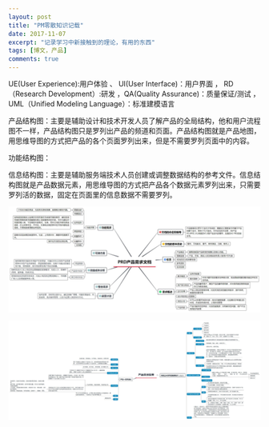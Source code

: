 ```yaml
---
layout: post
title: "PM零散知识记载"
date: 2017-11-07
excerpt: "记录学习中新接触到的理论，有用的东西"
tags: [博文，产品]
comments: true
---
```


UE(User Experience):用户体验  、  UI(User Interface)：用户界面  ，
RD（Research Development）:研发 ，QA(Quality Assurance)：质量保证/测试 ，UML（Unified Modeling Language）：标准建模语言

产品结构图：主要是辅助设计和技术开发人员了解产品的全局结构，他和用户流程图不一样，产品结构图只是罗列出产品的频道和页面。产品结构图就是产品地图，用思维导图的方式把产品的各个页面罗列出来，但是不需要罗列页面中的内容。

功能结构图：

信息结构图：主要是辅助服务端技术人员创建或调整数据结构的参考文件。信息结构图就是产品数据元素，用思维导图的方式把产品各个数据元素罗列出来，只需要罗列活的数据，固定在页面里的信息数据不需要罗列。

![PRD](../assets/img/post-img/PM/PRD产品需求文档.jpg)

![产品体验报告](../assets/img/post-img/PM/产品体验报告.jpg)




